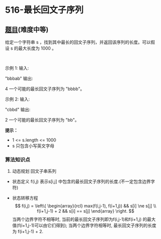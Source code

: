 # 516-最长回文子序列

## [题目](https://leetcode-cn.com/problems/longest-palindromic-subsequence/)(难度中等)

给定一个字符串 s ，找到其中最长的回文子序列，并返回该序列的长度。可以假设 s 的最大长度为 1000 。

 

示例 1:
输入:

"bbbab"
输出:

4
一个可能的最长回文子序列为 "bbbb"。

示例 2:
输入:

"cbbd"
输出:

2
一个可能的最长回文子序列为 "bb"。

**提示：**
- 1 <= s.length <= 1000
- s 只包含小写英文字母

### 算法知识点
1. 动态规划 回文子串系列

- 状态定义
f(i,j) 表示s[i,j] 中包含的最长回文子序列的长度.(不一定包含边界字符)

- 状态转移方程
$$
f(i,j) = \left\{
    \begin{array}{rcl}
        max(f(i,j-1), f(i+1,j)) && s[i] \ne s[j] \\
        f(i+1,j-1) + 2 && s[i] == s[j]
    \end{array}
\right.
$$
当两个边界字符不相等时, 当前的最长回文子序列即为f(i,j-1)和f(i+1,j) 的最大值(f(i+1,j-1)可以由它们得到); 当两个边界字符相等时, 最长回文子序列的长度为 f(i+1,j-1) + 2.
